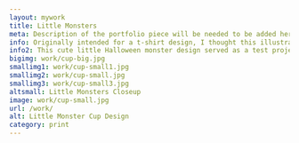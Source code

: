 ```yaml
---
layout: mywork
title: Little Monsters
meta: Description of the portfolio piece will be needed to be added here to match the current page content.
info: Originally intended for a t-shirt design, I thought this illustration would look adorable on a mug because I already have one in my portfolio.
info2: This cute little Halloween monster design served as a test project for using Illustrator only, learning how to use color separations, and practicing trapping and overprinting. A younger audience is the target of the playful imagery. The colours were selected to complement the Halloween atmosphere and theme.
bigimg: work/cup-big.jpg
smallimg1: work/cup-small1.jpg
smallimg2: work/cup-small.jpg
smallimg3: work/cup-small3.jpg
altsmall: Little Monsters Closeup
image: work/cup-small.jpg
url: /work/
alt: Little Monster Cup Design
category: print
---
```

